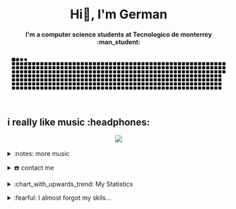 <div align="center">
<h1 align="center">Hi👋, I'm German</h1>
<h4 align="center">I'm a computer science students at Tecnologico de monterrey :man_student: </h4>
</div>
<div align="center">
  
  <img  src="german.svg"
       alt="snake" />
</div>
<p></p>
<h2>
  i really like music :headphones:
</h2>

<!-- Nothing weird to see here -->
<p align="center">
<a href="https://spotify.tsurustuneados.com/api/now-playing?open">
    <!-- Music bars move to the beat and are colored based on the track's happiness, danceability and energy! -->
    <img src="https://spotify.tsurustuneados.com/api/now-playing">
</a>
</p>
<details>
<summary>:notes: more music </summary>
<p align="center">
<img src="https://spotify.tsurustuneados.com/api/top-played">
</p>

<p align="center">
</p>
</details>
<p></p>
<details>
  <summary>☎️ contact me</summary>
<div>
  <samp>
    <h2 align="center"> you can contact me 👉👈:</h2>
  <p align="center">
          <a href="https://codeforces.com/profile/germanking6" target="blank"><img align="center"
         src="https://cdn.codeforces.com/s/23672/images/codeforces-logo-with-telegram.png"
         alt="azzar" height="30"/></a>
        <a href="https://www.linkedin.com/in/german-jramirez/" target="blank"><img align="center"
         src="https://img.shields.io/badge/linkedin-%231DA1F2.svg?style=for-the-badge&logo=linkedin&logoColor=white"
         alt="azzar" height="30"/></a>
      <a href="https://www.instagram.com/germanking9/" target="blank"><img align="center"
         src="https://img.shields.io/badge/instagram-%23E4405F.svg?style=for-the-badge&logo=Instagram&logoColor=white"
         alt="azzar" height="30"/></a>
      
  </samp>
</div>
</details>

<p></p>
<details>
    <summary>:chart_with_upwards_trend: My Statistics </summary>
<h1>Current Activity</h1>
<br/>
<p align="left">
<a href="http://german.tsurustuneados.com/">
<img width="49.5%" src="https://github-readme-stats.vercel.app/api?username=germanking6&show_icons=true&theme=tokyonight&hide_border=true" />
    <img width="49.5%" src="https://github-readme-streak-stats.herokuapp.com/?user=germanking6&theme=tokyonight&hide_border=true" />
</a>
</p>

<br>

[![Germanking6 Activity Graph](https://activity-graph.herokuapp.com/graph?username=germanking6&custom_title=Germanking6%20%20Contribution%20Graph&theme=react-dark)](http://german.tsurustuneados.com/)
</details>

<p></p>
<details>

<summary>
  :fearful: I almost forgot my skils... 
</summary>

<p align="center">
  <img src="https://spotify.tsurustuneados.com/api/skills">
</p>


<a href="https://media.discordapp.net/attachments/956262566366175322/988647822549209098/unknown.png?width=1200&height=398">c1</a>


<a href="https://media.discordapp.net/attachments/956262566366175322/988647886344585236/unknown.png?width=1200&height=429">c2</a>
</details>
